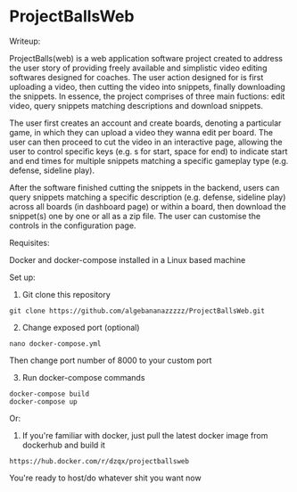 # ProjectBallsWeb
Writeup:

ProjectBalls(web) is a web application software project created to address the user story of providing freely available and simplistic video editing softwares designed for coaches. The user action designed for is first uploading a video, then cutting the video into snippets, finally downloading the snippets. In essence, the project comprises of three main fuctions: edit video, query snippets matching descriptions and download snippets. 

The user first creates an account and create boards, denoting a particular game, in which they can upload a video they wanna edit per board. The user can then proceed to cut the video in an interactive page, allowing the user to control specific keys (e.g. s for start, space for end) to indicate start and end times for multiple snippets matching a specific gameplay type (e.g. defense, sideline play). 

After the software finished cutting the snippets in the backend, users can query snippets matching a specific description (e.g. defense, sideline play) across all boards (in dashboard page) or within a board, then download the snippet(s) one by one or all as a zip file. The user can customise the controls in the configuration page. 

Requisites:

Docker and docker-compose installed in a Linux based machine

Set up:
1. Git clone this repository
```
git clone https://github.com/algebananazzzzz/ProjectBallsWeb.git
```

2. Change exposed port (optional)
```
nano docker-compose.yml
```
Then change port number of 8000 to your custom port

3. Run docker-compose commands
```
docker-compose build
docker-compose up
```
Or:
1. If you're familiar with docker, just pull the latest docker image from dockerhub and build it
```
https://hub.docker.com/r/dzqx/projectballsweb
```

You're ready to host/do whatever shit you want now
